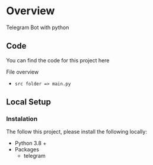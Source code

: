 # **Overview**
Telegram Bot with python

## **Code**

You can find the code for this project here

File overview
- `src folder => main.py`

## **Local Setup**

### **Instalation**

The follow this project, please install the following locally:

- Python 3.8 +
- Packages
  - telegram 

